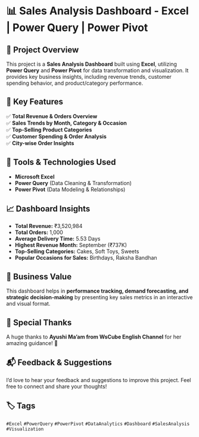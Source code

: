 # 📊 Sales Analysis Dashboard - Excel | Power Query | Power Pivot  

## 🚀 Project Overview  
This project is a **Sales Analysis Dashboard** built using **Excel**, utilizing **Power Query** and **Power Pivot** for data transformation and visualization. It provides key business insights, including revenue trends, customer spending behavior, and product/category performance.  

## 🔹 Key Features  
✅ **Total Revenue & Orders Overview**  
✅ **Sales Trends by Month, Category & Occasion**  
✅ **Top-Selling Product Categories**  
✅ **Customer Spending & Order Analysis**  
✅ **City-wise Order Insights**  

## 📌 Tools & Technologies Used  
- **Microsoft Excel**  
- **Power Query** (Data Cleaning & Transformation)  
- **Power Pivot** (Data Modeling & Relationships)  

## 📈 Dashboard Insights  
- **Total Revenue:** ₹3,520,984  
- **Total Orders:** 1,000  
- **Average Delivery Time:** 5.53 Days  
- **Highest Revenue Month:** September (₹737K)  
- **Top-Selling Categories:** Cakes, Soft Toys, Sweets  
- **Popular Occasions for Sales:** Birthdays, Raksha Bandhan  

## 🎯 Business Value  
This dashboard helps in **performance tracking, demand forecasting, and strategic decision-making** by presenting key sales metrics in an interactive and visual format.  

## 🙌 Special Thanks  
A huge thanks to **Ayushi Ma’am from WsCube English Channel** for her amazing guidance! 🎉  

## 📬 Feedback & Suggestions  
I’d love to hear your feedback and suggestions to improve this project. Feel free to connect and share your thoughts!  

## 🏷️ Tags  
`#Excel` `#PowerQuery` `#PowerPivot` `#DataAnalytics` `#Dashboard` `#SalesAnalysis` `#Visualization`  
